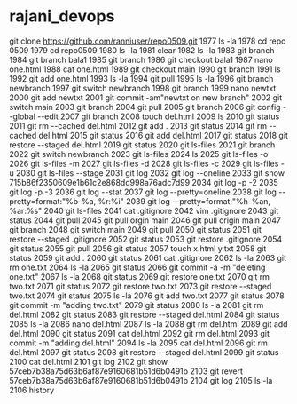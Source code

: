 # rajani_devops
git clone https://github.com/ranniuser/repo0509.git
 1977  ls -la
 1978  cd repo 0509
 1979  cd repo0509
 1980  ls -la
 1981  clear
 1982  ls -la
 1983  git branch
 1984  git branch bala1
 1985  git branch
 1986  git checkout bala1
 1987  nano one.html
 1988  cat one.html
 1989  git checkout main
 1990  git branch
 1991  ls
 1992  git add one.html
 1993  ls -la
 1994  git pull
 1995  ls -la
 1996  git branch newbranch
 1997  git switch newbranch
 1998  git branch
 1999  nano newtxt
 2000  git add newtxt
 2001  git commit -am"newtxt on new branch"
 2002  git switch main
 2003  git branch
 2004  git pull
 2005  git branch
 2006  git config --global --edit
 2007  git branch
 2008  touch del.html
 2009  ls
 2010  git status
 2011  git rm --cached del.html
 2012  git add .
 2013  git status
 2014  git rm --cached del.html
 2015  git status
 2016  git add del.html
 2017  git status
 2018  git restore --staged del.html
 2019  git status
 2020  git ls-files
 2021  git branch
 2022  git switch newbranch
 2023  git ls-files
 2024  ls
 2025  git ls-files -o
 2026  git ls-files -m
 2027  git ls-files -d
 2028  git ls-files -c
 2029  git ls-files -u
 2030  git ls-files --stage
 2031  git log
 2032  git log --oneline
 2033  git show 715b86f2350609e1b61c2e868dd998a76adc7d99
 2034  git log -p -2
 2035  git log -p -3
 2036  git log --stat
 2037  git log --pretty=oneline
 2038  git log --pretty=format:"%b-%a, %r:%i"
 2039  git log --pretty=format:"%h-%an, %ar:%s"
 2040  git ls-files
 2041  cat .gitignore
 2042  vim .gitignore
 2043  git status
 2044  git pull
 2045  git pull orgin main
 2046  git pull origin main
 2047  git branch
 2048  git switch main
 2049  git pull
 2050  git status
 2051  git restore --staged .gitignore
 2052  git status
 2053  git restore .gitignore
 2054  git status
 2055  git pull
 2056  git status
 2057  touch x.html y.txt
 2058  git status
 2059  git add .
 2060  git status
 2061  cat .gitignore
 2062  ls -la
 2063  git rm one.txt
 2064  ls -la
 2065  git status
 2066  git commit -a -m "deleting one.txt"
 2067  ls -la
 2068  git status
 2069  git restore one.txt
 2070  git rm two.txt
 2071  git status
 2072  git restore two.txt
 2073  git restore --staged two.txt
 2074  git status
 2075  ls -la
 2076  git add two.txt
 2077  git status
 2078  git commit -m "adding two.txt"
 2079  git status
 2080  ls -la
 2081  git rm del.html
 2082  git status
 2083  git restore --staged del.html
 2084  git status
 2085  ls -la
 2086  nano del.html
 2087  ls -la
 2088  git rm del.html
 2089  git add del.html
 2090  git status
 2091  cat del.html
 2092  git rm del.html
 2093  git commit -m "adding del.html"
 2094  ls -la
 2095  cat del.html
 2096  git rm del.html
 2097  git status
 2098  git restore --staged del.html
 2099  git status
 2100  cat del.html
 2101  git log
 2102  git show 57ceb7b38a75d63b6af87e9160681b51d6b0491b
 2103  git revert 57ceb7b38a75d63b6af87e9160681b51d6b0491b
 2104  git log
 2105  ls -la
 2106  history
